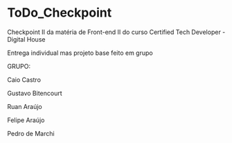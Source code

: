# ToDo_Checkpoint
Checkpoint II da matéria de Front-end II do curso Certified Tech Developer - Digital House

Entrega individual mas projeto base feito em grupo

GRUPO:

Caio Castro

Gustavo Bitencourt

Ruan Araújo

Felipe Araújo

Pedro de Marchi

